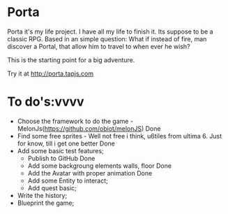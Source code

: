 Porta
=====

Porta it's my life project. I have all my life to finish it. Its suppose to be a classic RPG. 
Based in an simple question: What if instead of fire, man discover a Portal, that allow him to 
travel to when ever he wish?

This is the starting point for a big adventure.

Try it at http://porta.tapjs.com

To do's:vvvv
========

- Choose the framework to do the game - MelonJs(https://github.com/obiot/melonJS) Done
- Find some free sprites - Well not free i think, u6tiles from ultima 6. Just for know, till i get one better Done
- Add some basic test features;
  - Publish to GitHub Done
  - Add some backgroung elements walls, floor Done
  - Add the Avatar with proper animation Done
  - Add some Entity to interact;
  - Add quest basic;
- Write the history;
- Blueprint the game;
